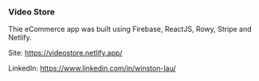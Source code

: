 ### Video Store
Thie eCommerce app was built using Firebase, ReactJS, Rowy, Stripe and Netlify.

Site: https://videostore.netlify.app/

LinkedIn: https://www.linkedin.com/in/winston-lau/